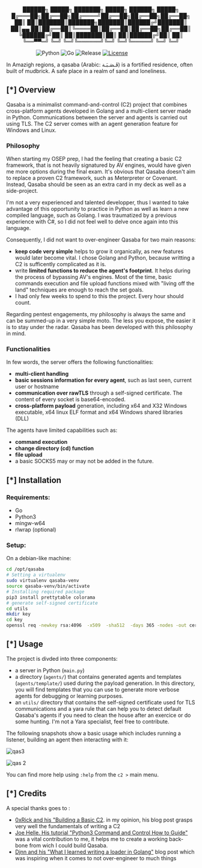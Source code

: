 <p align="center"> ██████╗  █████╗ ███████╗ █████╗ ██████╗  █████╗
    █╔═══██╗██╔══██╗██╔════╝██╔══██╗██╔══██╗██╔══██╗ 
    ██║   ██║███████║███████╗███████║██████╔╝███████║
    ██║▄▄ ██║██╔══██║╚════██║██╔══██║██╔══██╗██╔══██║
    ╚██████╔╝██║  ██║███████║██║  ██║██████╔╝██║  ██║ 
    ╚══▀▀═╝ ╚═╝  ╚═╝╚══════╝╚═╝  ╚═╝╚═════╝ ╚═╝  ╚═╝</p>

&nbsp;&nbsp;&nbsp;&nbsp;&nbsp;&nbsp;&nbsp;&nbsp;&nbsp;&nbsp;&nbsp;&nbsp;&nbsp;&nbsp;&nbsp;&nbsp;&nbsp;&nbsp;&nbsp;
![Python](https://img.shields.io/badge/python-3.11-blue.svg)
![Go](https://img.shields.io/badge/go-1.18-red.svg)
![Release](https://img.shields.io/badge/release-1.0-yellow.svg)
[![License](https://img.shields.io/badge/license-MIT-green.svg)](https://opensource.org/licenses/MIT)

In Amazigh regions, a qasaba (Arabic: قَـصَـبَـة) is a fortified residence, often built of mudbrick. A safe place in a realm of sand and loneliness.

## [*] Overview

Qasaba is a minimalist command-and-control (C2) project that combines cross-platform agents developed in Golang and a multi-client server made in Python. Communications between the server and agents is carried out using TLS. The C2 server comes with an agent generation feature for Windows and Linux. 

### Philosophy

When starting my OSEP prep, I had the feeling that creating a basic C2 framework, that is not heavily signatured by AV engines, would have given me more options during the final exam. It's obvious that Qasaba doesn't aim to replace a proven C2 framework, such as Meterpreter or Covenant. Instead, Qasaba should be seen as an extra card in my deck as well as a side-project.

I'm not a very experienced and talented developper, thus I wanted to take advantage of this opportunity to practice in Python as well as learn a new compiled language, such as Golang. I was traumatized by a previous experience with C#, so I did not feel well to delve once again into this language.

Consequently, I did not want to over-engineer Qasaba for two main reasons: 
- **keep code very simple** helps to grow it organically, as new features would later become vital. I chose Golang and Python, because writting a C2 is sufficently complicated as it is. 
- write **limited functions to reduce the agent's footprint**. It helps during the process of bypassing AV's engines. Most of the time, basic commands execution and file upload functions mixed with "living off the land" techniques are enough to reach the set goals.
- I had only few weeks to spend to this the project. Every hour should count.

Regarding pentest engagements, my philosophy is always the same and can be summed-up in a very simple moto. The less you expose, the easier it is to stay under the radar. 
Qasaba has been developed with this philosophy in mind.

### Functionalities

In few words, the server offers the following functionalities:
- **multi-client handling**
- **basic sessions information for every agent**, such as last seen, current user or hostname
- **communication over rawTLS** through a self-signed certificate. The content of every socket is base64-encoded.
- **cross-platform payload** generation, including x64 and X32 Windows executable, x64 linux ELF format and x64 Windows shared libraries (DLL)

The agents have limited capabilities such as:
- **command execution**
- **change directory (cd) function**
- **file upload**
- a basic SOCKS5 may or may not be added in the future.

## [*] Installation

### Requirements:
- Go
- Python3
- mingw-w64
- rlwrap (optional)

### Setup:
On a debian-like machine:
```bash
cd /opt/qasaba
# Setting a virtualenv
sudo virtualenv qasaba-venv 
source qasaba-venv/bin/activate
# Installing required package
pip3 install prettytable colorama
# generate self-signed certificate
cd utils
mkdir key
cd key
openssl req -newkey rsa:4096  -x509  -sha512  -days 365 -nodes -out cert.pem -keyout cert.key
```

## [*] Usage

The project is divded into three components: 
- a server in Python (`main.py`)
- a directory (`agents/`) that contains generated agents and templates (`agents/template/`) used during the payload generation. In this directory, you will find templates that you can use to generate more verbose agents for debugging or learning purposes.
- an `utils/` directory that contains the self-signed certificate used for TLS communications and a yara rule that can help you to detect default Qasaba's agents if you need to clean the house after an exercice or do some hunting. I'm not a Yara specialist, feel free to contribute.

The following snapshots show a basic usage which includes running a listener, building an agent then interacting with it:

![qas3](https://github.com/hex-a-dec/qasaba/assets/152536937/345bcb69-a670-491f-bdae-9e2e75b1e564)

![qas 2](https://github.com/hex-a-dec/qasaba/assets/152536937/211a2237-cb31-469b-a2a6-c36b07ffdf84)

You can find more help using `:help` from the `c2 >` main menu.

## [*] Credits
A special thanks goes to :
- [0xRick and his "Building a Basic C2](https://0xrick.github.io/misc/c2/). in my opinion, his blog post grasps very well the fundamentals of writing a C2
- [Joe Helle. His tutorial "Python3 Command and Control How to Guide"](https://medium.themayor.tech/python3-command-and-control-how-to-guide-1d539618b777) was a vital contribution to me, it helps me to create a working back-bone from wich I could build Qasaba.
- [Djnn and his "What I learned writing a loader in Golang"](https://djnn.sh/what-i-learned-writing-a-loader-in-golang/) blog post which was inspiring when it comes to not over-engineer to much things
